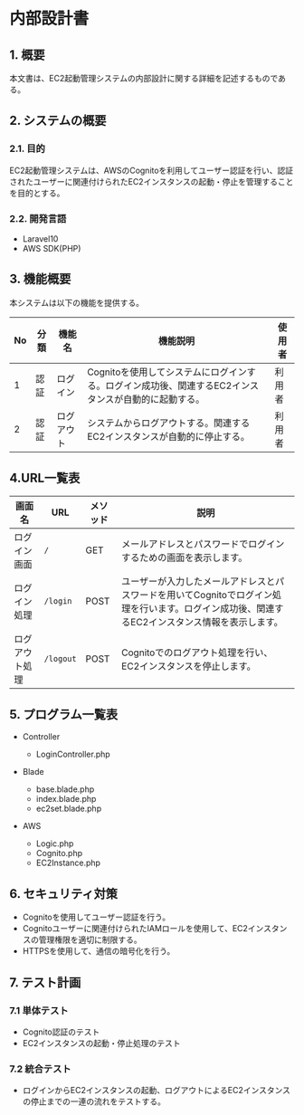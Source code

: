 # 内部設計書

## 1. 概要

本文書は、EC2起動管理システムの内部設計に関する詳細を記述するものである。

## 2. システムの概要

### 2.1. 目的

EC2起動管理システムは、AWSのCognitoを利用してユーザー認証を行い、認証されたユーザーに関連付けられたEC2インスタンスの起動・停止を管理することを目的とする。

### 2.2. 開発言語

- Laravel10
- AWS SDK(PHP)

## 3. 機能概要
本システムは以下の機能を提供する。

| No | 分類     | 機能名     | 機能説明                                                                                   | 使用者 |
|----|----------|------------|-------------------------------------------------------------------------------------------|-------|
| 1  | 認証     | ログイン   | Cognitoを使用してシステムにログインする。ログイン成功後、関連するEC2インスタンスが自動的に起動する。 | 利用者 |
| 2  | 認証     | ログアウト | システムからログアウトする。関連するEC2インスタンスが自動的に停止する。                     | 利用者 |

## 4.URL一覧表

| 画面名       | URL      | メソッド | 説明                                           |
|--------------|----------|----------|-----------------------------------------------|
| ログイン画面 | `/`      | GET      | メールアドレスとパスワードでログインするための画面を表示します。 |
| ログイン処理 | `/login` | POST     | ユーザーが入力したメールアドレスとパスワードを用いてCognitoでログイン処理を行います。ログイン成功後、関連するEC2インスタンス情報を表示します。 |
| ログアウト処理| `/logout`| POST     | Cognitoでのログアウト処理を行い、EC2インスタンスを停止します。 |

## 5. プログラム一覧表

- Controller
  - LoginController.php 

- Blade
  - base.blade.php
  - index.blade.php
  - ec2set.blade.php

- AWS
  - Logic.php
  - Cognito.php
  - EC2Instance.php

## 6. セキュリティ対策

- Cognitoを使用してユーザー認証を行う。
- Cognitoユーザーに関連付けられたIAMロールを使用して、EC2インスタンスの管理権限を適切に制限する。
- HTTPSを使用して、通信の暗号化を行う。

## 7. テスト計画

### 7.1 単体テスト

- Cognito認証のテスト
- EC2インスタンスの起動・停止処理のテスト

### 7.2 統合テスト

- ログインからEC2インスタンスの起動、ログアウトによるEC2インスタンスの停止までの一連の流れをテストする。



